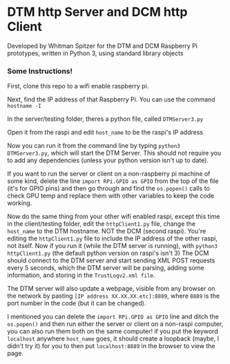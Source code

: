 # DTM http Server and DCM http Client 

Developed by Whitman Spitzer for the DTM and DCM Raspberry Pi prototypes, written in Python 3, using standard library objects


### Some Instructions! 

First, clone this repo to a wifi enable raspberry pi.

Next, find the IP address of that Raspberry Pi. You can use the command `hostname -I`

In the server/testing folder, theres a python file, called `DTMServer3.py`

Open it from the raspi and edit `host_name` to be the raspi's IP address

Now you can run it from the command line by typing `python3 DTMServer3.py`, which will start the DTM Server. 
This should not require you to add any dependencies (unless your python version isn't up to date).

If you want to run the server or client on a non-raspberry pi machine of some kind, 
delete the line ```import RPi.GPIO as GPIO``` from the top of the file (it's for GPIO pins)
and then go through and find the ```os.popen()``` calls to check GPU temp and replace them with other variables 
to keep the code working.

Now do the same thing from your other wifi enabled raspi, except this time
in the client/testing folder, edit the `httpClient1.py` file,
change the  `host_name` to the DTM hostname. NOT the DCM (second raspi).
You're editing the `httpClient1.py` file to include the IP address of the other raspi, not itself. 
Now if you run it (while the DTM server is running), with `python3 httpClient1.py` 
(the default python version on raspi's isn't 3)
The DCM should connect to the DTM server and start sending XML POST requests every 5 seconds, 
which the DTM server will be parsing, adding some information, and storing in the `TrustLogv2.xml file`.

The DTM server will also update a webpage, visible from any browser on the network by pasting
`[IP address XX.XX.XX.etc]:8889`, where `8889` is the port number in the code (but it can be changed).

I mentioned you can delete the ```import RPi.GPIO as GPIO``` line and ditch the `os.popen()` and then run either the 
server or client on a non-raspi computer, you can also run them both on the same computer! 
if you put the keyword `localhost` anywhere `host_name` goes, it should create a loopback (maybe, I didn't try it)
for you to then put ```localhost:8889``` in the browser to view the page. 

